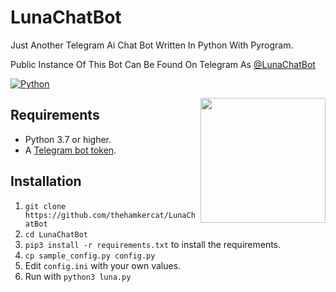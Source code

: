 # LunaChatBot
Just Another Telegram Ai Chat Bot Written In Python With Pyrogram.

Public Instance Of This Bot Can Be Found On Telegram As [@LunaChatBot](https://t.me/LunaChatBot)

[![Python](http://forthebadge.com/images/badges/made-with-python.svg)](https://python.org)

<img src="https://hamker.me/z/rohegch_luna.jpg" width="200" align="right">

## Requirements

- Python 3.7 or higher.
- A [Telegram bot token](//t.me/botfather).


## Installation

1. `git clone https://github.com/thehamkercat/LunaChatBot`
2. `cd LunaChatBot`
3. `pip3 install -r requirements.txt` to install the requirements.
4. `cp sample_config.py config.py`
5. Edit `config.ini` with your own values.
6. Run with `python3 luna.py`
